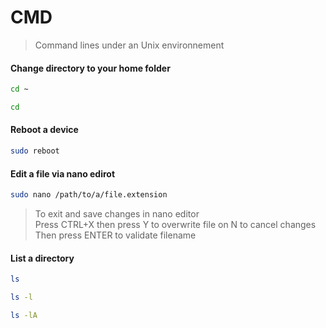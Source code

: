 # CMD

> Command lines under an Unix environnement<br>

#### Change directory to your home folder

```bash
cd ~
```

```bash
cd
```

#### Reboot a device

```bash
sudo reboot
```

#### Edit a file via nano edirot

```bash
sudo nano /path/to/a/file.extension
```

> To exit and save changes in nano editor<br>
> Press CTRL+X then press Y to overwrite file on N to cancel changes
> Then press ENTER to validate filename

#### List a directory

```bash
ls
```

```bash
ls -l
```

```bash
ls -lA
```
